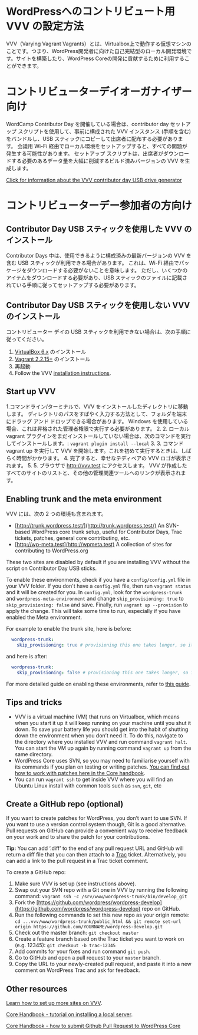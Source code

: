 # WordPressへのコントリビュート用 VVV の設定方法

VVV（Varying Vagrant Vagrants）とは、Virtualbox上で動作する仮想マシンのことです。つまり、WordPress開発者に向けた自己完結型のローカル開発環境です。サイトを構築したり、WordPress Coreの開発に貢献するために利用することができます。


# コントリビューターデイオーガナイザー向け

WordCamp Contributor Day を開催している場合は、contributor day セットアップ スクリプトを使用して、事前に構成された VVV インスタンス (手順を含む) をバンドルし、USB スティックにコピーして出席者に配布する必要があります。 会議用 Wi-Fi 経由でローカル環境をセットアップすると、すべての問題が発生する可能性があります。 セットアップ スクリプトは、出席者がダウンロードする必要のあるデータ量を大幅に削減するビルド済みバージョンの VVV を生成します。

[Click for information about the VVV contributor day USB drive generator](https://github.com/Varying-Vagrant-Vagrants/CD-USB-Generator)


# コントリビューターデー参加者の方向け


## Contributor Day USB スティックを使用した VVV のインストール

Contributor Days 中は、使用できるように構成済みの最新バージョンの VVV を含む USB スティックが利用できる場合があります。 これは、Wi-Fi 経由でパッケージをダウンロードする必要がないことを意味します。 ただし、いくつかのアイテムをダウンロードする必要があり、USB スティックのファイルに記載されている手順に従ってセットアップする必要があります。


## Contributor Day USB スティックを使用しない VVV のインストール

コントリビューター デイの USB スティックを利用できない場合は、次の手順に従ってください。

1. [ VirtualBox 6.x](https://www.virtualbox.org/wiki/Downloads) のインストール
2. [ Vagrant 2.2.15+](https://www.vagrantup.com/downloads.html) のインストール
3. 再起動
4. Follow the VVV [installation instructions](https://varyingvagrantvagrants.org/docs/en-US/installation/).

## Start up VVV

1.コマンドライン/ターミナルで、VVV をインストールしたディレクトリに移動します。 ディレクトリのパスをすばやく入力する方法として、フォルダを端末にドラッグ アンド ドロップできる場合があります。 Windows を使用している場合、これは昇格された管理者権限で実行する必要があります。
2. 2. ローカル vagrant プラグインをまだインストールしていない場合は、次のコマンドを実行してインストールします。: `vagrant plugin install --local`
3. 3. コマンド vagrant up を実行して VVV を開始します。これを初めて実行するときは、しばらく時間がかかります。
4. 完了すると、幸せなテディベアの VVV ロゴが表示されます。
5. 5. ブラウザで http://vvv.test にアクセスします。 VVV が作成したすべてのサイトのリストと、その他の管理関連ツールへのリンクが表示されます。

## Enabling trunk and the meta environment

VVV には、次の 2 つの環境も含まれます。

*   [http://trunk.wordpress.test/](http://trunk.wordpress.test/) An SVN-based WordPress core trunk setup, useful for Contributor Days, Trac tickets, patches, general core contributing, etc.
*   [http://wp-meta.test](http://wpmeta.test) A collection of sites for contributing to WordPress.org

These two sites are disabled by default if you are installing VVV without the script on Contributor Day USB sticks. 

To enable these environments, check if you have a `config/config.yml` file in your VVV folder. If you don't have a `config.yml` file, then run `vagrant status` and it will be created for you. In `config.yml`, look for the `wordpress-trunk` and `wordpress-meta-environment` and change `skip_provisioning: true` to `skip_provisioning: false` and save. Finally, run `vagrant up --provision` to apply the change. This will take some time to run, especially if you have enabled the Meta environment.

For example to enable the trunk site, here is before:

```yaml
  wordpress-trunk:
    skip_provisioning: true # provisioning this one takes longer, so it's disabled by default
```

and here is after:

```yaml
  wordpress-trunk:
    skip_provisioning: false # provisioning this one takes longer, so it's disabled by default
```

For more detailed guide on enabling these environments, refer to [this guide](https://github.com/WordPress/meta-environment/blob/master/docs/install.md).


## Tips and tricks

*   VVV is a virtual machine (VM) that runs on Virtualbox, which means when you start it up it will keep running on your machine until you shut it down. To save your battery life you should get into the habit of shutting down the environment when you don’t need it. To do this, navigate to the directory where you installed VVV and run command `vagrant halt`. You can start the VM up again by running command `vagrant up` from the same directory.
*   WordPress Core uses SVN, so you may need to familiarise yourself with its commands if you plan on testing or writing patches. [You can find out how to work with patches here in the Core handbook](https://make.wordpress.org/core/handbook/tutorials/working-with-patches/).
*   You can run `vagrant ssh` to get inside VVV where you will find an Ubuntu Linux install with common tools such as `svn`, `git`, etc

## Create a GitHub repo (optional)

If you want to create patches for WordPress, you don’t want to use SVN. If you want to use a version control system though, Git is a good alternative. Pull requests on GitHub can provide a convenient way to receive feedback on your work and to share the patch for your contributions.

**Tip:** You can add ‘.diff’ to the end of any pull request URL and GitHub will return a diff file that you can then attach to a [Trac](https://docs.google.com/document/d/1Q4u_dOuCNGoKpD2lD4mJujredAatevlIkuAzwFhakbM/edit#heading=h.v7ymrqrnqqm8) ticket. Alternatively, you can add a link to the pull request in a Trac ticket comment.

To create a GitHub repo:

1. Make sure VVV is set up (see instructions above).
2. Swap out your SVN repo with a Git one in VVV by running the following command: `vagrant ssh -c /srv/www/wordpress-trunk/bin/develop_git`
3. Fork the [https://github.com/wordpress/wordpress-develop](https://github.com/wordpress/wordpress-develop) repo on GitHub.
4. Run the following commands to set this new repo as your origin remote: `cd ...vvv/www/wordpress-trunk/public_html && git remote set-url origin https://github.com/YOURNAME/wordpress-develop.git`
5. Check out the master branch: `git checkout master`
6. Create a feature branch based on the Trac ticket you want to work on (e.g. 12345): `git checkout -b trac-12345`
7. Add commits for your fixes and run command `git push`.
8. Go to GitHub and open a pull request to your `master` branch.
9. Copy the URL to your newly-created pull request, and paste it into a new comment on WordPress Trac and ask for feedback.

## Other resources

[Learn how to set up more sites on VVV](https://varyingvagrantvagrants.org/docs/en-US/adding-a-new-site/).

[Core Handbook - tutorial on installing a local server](https://make.wordpress.org/core/handbook/tutorials/installing-a-local-server/).

[Core Handbook - how to submit Github Pull Request to WordPress Core](https://make.wordpress.org/core/handbook/contribute/git/github-pull-requests-for-code-review/)
